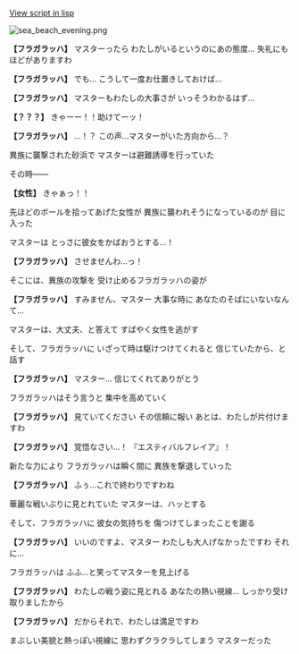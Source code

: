 [View script in lisp](../scripts/210101103.txt)

![sea_beach_evening.png](../images/backgrounds/sea_beach_evening.png)

**【フラガラッハ】**
マスターったら
わたしがいるというのにあの態度…
失礼にもほどがありますわ

**【フラガラッハ】**
でも…
こうして一度お仕置きしておけば…

**【フラガラッハ】**
マスターもわたしの大事さが
いっそうわかるはず…

**【？？？】**
きゃーー！！助けてーッ！

**【フラガラッハ】**
…！？
この声…マスターがいた方向から…？

異族に襲撃された砂浜で
マスターは避難誘導を行っていた

その時――

**【女性】**
きゃぁっ！！

先ほどのボールを拾ってあげた女性が
異族に襲われそうになっているのが
目に入った

マスターは
とっさに彼女をかばおうとする…！

**【フラガラッハ】**
させませんわ…っ！

そこには、異族の攻撃を
受け止めるフラガラッハの姿が

**【フラガラッハ】**
すみません、マスター
大事な時に
あなたのそばにいないなんて…

マスターは、大丈夫、と答えて
すばやく女性を逃がす

そして、フラガラッハに
いざって時は駆けつけてくれると
信じていたから、と話す

**【フラガラッハ】**
マスター…
信じてくれてありがとう

フラガラッハはそう言うと
集中を高めていく

**【フラガラッハ】**
見ていてください
その信頼に報い
あとは、わたしが片付けますわ

**【フラガラッハ】**
覚悟なさい…！
『エスティバルフレイア』！

新たな力により
フラガラッハは瞬く間に
異族を撃退していった

**【フラガラッハ】**
ふぅ…これで終わりですわね

華麗な戦いぶりに見とれていた
マスターは、ハッとする

そして、フラガラッハに
彼女の気持ちを
傷つけてしまったことを謝る

**【フラガラッハ】**
いいのですよ、マスター
わたしも大人げなかったですわ
それに…

フラガラッハは
ふふ…と笑ってマスターを見上げる

**【フラガラッハ】**
わたしの戦う姿に見とれる
あなたの熱い視線…
しっかり受け取りましたから

**【フラガラッハ】**
だからそれで、わたしは満足ですわ

まぶしい美貌と熱っぽい視線に
思わずクラクラしてしまう
マスターだった
